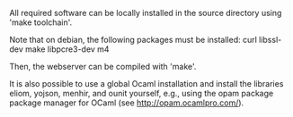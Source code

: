 All required software can be locally installed in
the source directory using 'make toolchain'.

Note that on debian, the following packages must
be installed:
  curl libssl-dev make libpcre3-dev m4

Then, the webserver can be compiled with 'make'.

It is also possible to use a global Ocaml
installation and install the libraries eliom,
yojson, menhir, and ounit yourself, e.g., using the
opam package package manager for OCaml
(see http://opam.ocamlpro.com/).

